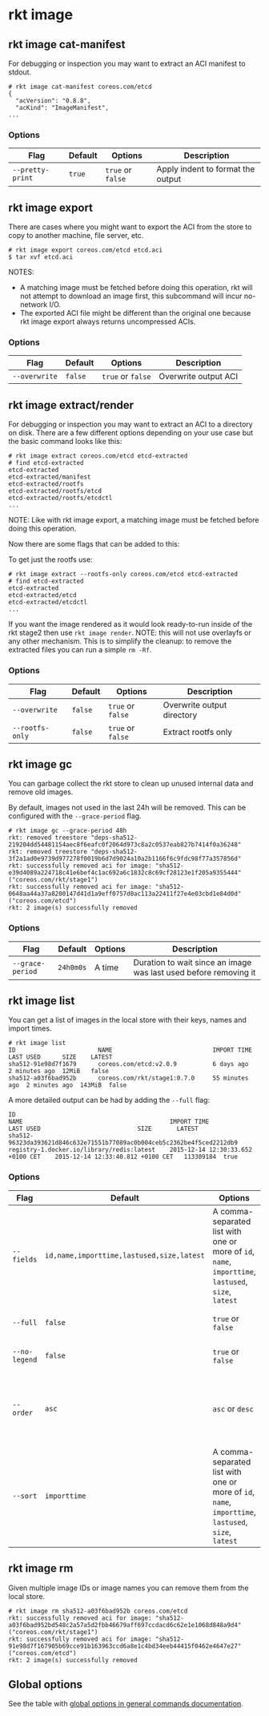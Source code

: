 # rkt image

## rkt image cat-manifest

For debugging or inspection you may want to extract an ACI manifest to stdout.

```
# rkt image cat-manifest coreos.com/etcd
{
  "acVersion": "0.8.8",
  "acKind": "ImageManifest",
...
```

### Options

| Flag | Default | Options | Description |
| --- | --- | --- | --- |
| `--pretty-print` |  `true` | `true` or `false` | Apply indent to format the output |

## rkt image export

There are cases where you might want to export the ACI from the store to copy to another machine, file server, etc.

```
# rkt image export coreos.com/etcd etcd.aci
$ tar xvf etcd.aci
```

NOTES:

- A matching image must be fetched before doing this operation, rkt will not attempt to download an image first, this subcommand will incur no-network I/O.
- The exported ACI file might be different than the original one because rkt image export always returns uncompressed ACIs.

### Options

| Flag | Default | Options | Description |
| --- | --- | --- | --- |
| `--overwrite` |  `false` | `true` or `false` | Overwrite output ACI |

## rkt image extract/render

For debugging or inspection you may want to extract an ACI to a directory on disk.
There are a few different options depending on your use case but the basic command looks like this:

```
# rkt image extract coreos.com/etcd etcd-extracted
# find etcd-extracted
etcd-extracted
etcd-extracted/manifest
etcd-extracted/rootfs
etcd-extracted/rootfs/etcd
etcd-extracted/rootfs/etcdctl
...
```

NOTE: Like with rkt image export, a matching image must be fetched before doing this operation.

Now there are some flags that can be added to this:

To get just the rootfs use:

```
# rkt image extract --rootfs-only coreos.com/etcd etcd-extracted
# find etcd-extracted
etcd-extracted
etcd-extracted/etcd
etcd-extracted/etcdctl
...
```

If you want the image rendered as it would look ready-to-run inside of the rkt stage2 then use `rkt image render`.
NOTE: this will not use overlayfs or any other mechanism.
This is to simplify the cleanup: to remove the extracted files you can run a simple `rm -Rf`.

### Options

| Flag | Default | Options | Description |
| --- | --- | --- | --- |
| `--overwrite` |  `false` | `true` or `false` | Overwrite output directory |
| `--rootfs-only` |  `false` | `true` or `false` | Extract rootfs only |

## rkt image gc

You can garbage collect the rkt store to clean up unused internal data and remove old images.

By default, images not used in the last 24h will be removed.
This can be configured with the `--grace-period` flag.

```
# rkt image gc --grace-period 48h
rkt: removed treestore "deps-sha512-219204dd54481154aec8f6eafc0f2064d973c8a2c0537eab827b7414f0a36248"
rkt: removed treestore "deps-sha512-3f2a1ad0e9739d977278f0019b6d7d9024a10a2b1166f6c9fdc98f77a357856d"
rkt: successfully removed aci for image: "sha512-e39d4089a224718c41e6bef4c1ac692a6c1832c8c69cf28123e1f205a9355444" ("coreos.com/rkt/stage1")
rkt: successfully removed aci for image: "sha512-0648aa44a37a8200147d41d1a9eff0757d0ac113a22411f27e4e03cbd1e84d0d" ("coreos.com/etcd")
rkt: 2 image(s) successfully removed
```

### Options

| Flag | Default | Options | Description |
| --- | --- | --- | --- |
| `--grace-period` |  `24h0m0s` | A time | Duration to wait since an image was last used before removing it |

## rkt image list

You can get a list of images in the local store with their keys, names and import times.

```
# rkt image list
ID                       NAME                            IMPORT TIME     LAST USED      SIZE    LATEST
sha512-91e98d7f1679      coreos.com/etcd:v2.0.9          6 days ago      2 minutes ago  12MiB   false
sha512-a03f6bad952b      coreos.com/rkt/stage1:0.7.0     55 minutes ago  2 minutes ago  143MiB  false
```

A more detailed output can be had by adding the `--full` flag:

```
ID                                                                        NAME                                         IMPORT TIME                          LAST USED                           SIZE       LATEST
sha512-96323da393621d846c632e71551b77089ac0b004ceb5c2362be4f5ced2212db9   registry-1.docker.io/library/redis:latest    2015-12-14 12:30:33.652 +0100 CET    2015-12-14 12:33:40.812 +0100 CET   113309184  true
```

### Options

| Flag | Default | Options | Description |
| --- | --- | --- | --- |
| `--fields` |  `id,name,importtime,lastused,size,latest` | A comma-separated list with one or more of `id`, `name`, `importtime`, `lastused`, `size`, `latest` | Comma-separated list of fields to display |
| `--full` |  `false` | `true` or `false` | Use long output format |
| `--no-legend` |  `false` | `true` or `false` | Suppress a legend with the list |
| `--order` |  `asc` | `asc` or `desc` | Choose the sorting order if at least one sort field is provided (`--sort`) |
| `--sort` |  `importtime` | A comma-separated list with one or more of `id`, `name`, `importtime`, `lastused`, `size`, `latest` | Sort the output according to the provided comma-separated list of fields |

## rkt image rm

Given multiple image IDs or image names you can remove them from the local store.

```
# rkt image rm sha512-a03f6bad952b coreos.com/etcd
rkt: successfully removed aci for image: "sha512-a03f6bad952bd548c2a57a5d2fbb46679aff697ccdacd6c62e1e1068d848a9d4" ("coreos.com/rkt/stage1")
rkt: successfully removed aci for image: "sha512-91e98d7f167905b69cce91b163963ccd6a8e1c4bd34eeb44415f0462e4647e27" ("coreos.com/etcd")
rkt: 2 image(s) successfully removed
```

## Global options

See the table with [global options in general commands documentation][global-options].


[global-options]: ../commands.md#global-options
